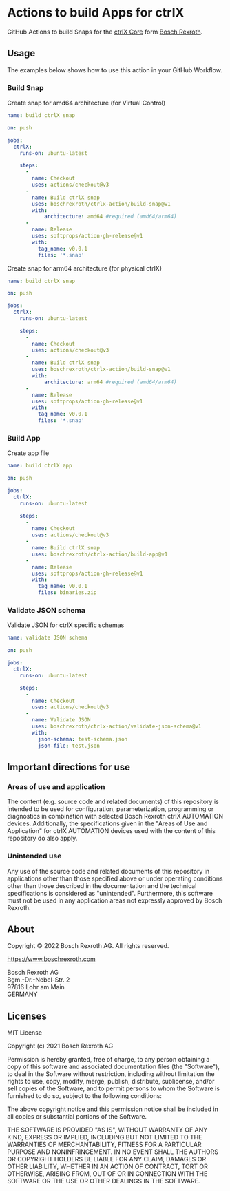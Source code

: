 # Actions to build Apps for ctrlX
GitHub Actions to build Snaps for the [ctrlX Core](https://apps.boschrexroth.com/microsites/ctrlx-automation/en/portfolio/ctrlx-core/) form [Bosch Rexroth](https://www.boschrexroth.com/).

## Usage
The examples below shows how to use this action in your GitHub Workflow. 

### Build Snap
Create snap for amd64 architecture (for Virtual Control)
```yaml
name: build ctrlX snap

on: push

jobs:
  ctrlX:
    runs-on: ubuntu-latest

    steps:
      - 
        name: Checkout
        uses: actions/checkout@v3
      - 
        name: Build ctrlX snap
        uses: boschrexroth/ctrlx-action/build-snap@v1
        with: 
            architecture: amd64 #required (amd64/arm64)
      - 
        name: Release
        uses: softprops/action-gh-release@v1
        with:
          tag_name: v0.0.1
          files: '*.snap'
```

Create snap for arm64 architecture (for physical ctrlX)
```yaml
name: build ctrlX snap

on: push

jobs:
  ctrlX:
    runs-on: ubuntu-latest

    steps:
      - 
        name: Checkout
        uses: actions/checkout@v3
      - 
        name: Build ctrlX snap
        uses: boschrexroth/ctrlx-action/build-snap@v1
        with: 
            architecture: arm64 #required (amd64/arm64)
      - 
        name: Release
        uses: softprops/action-gh-release@v1
        with:
          tag_name: v0.0.1
          files: '*.snap'
```

### Build App
Create app file 
```yaml
name: build ctrlX app

on: push

jobs:
  ctrlX:
    runs-on: ubuntu-latest

    steps:
      - 
        name: Checkout
        uses: actions/checkout@v3
      - 
        name: Build ctrlX snap
        uses: boschrexroth/ctrlx-action/build-app@v1
      - 
        name: Release
        uses: softprops/action-gh-release@v1
        with:
          tag_name: v0.0.1
          files: binaries.zip
```

### Validate JSON schema

Validate JSON for ctrlX specific schemas
```yaml
name: validate JSON schema

on: push

jobs:
  ctrlX:
    runs-on: ubuntu-latest

    steps:
      - 
        name: Checkout
        uses: actions/checkout@v3
      - 
        name: Validate JSON
        uses: boschrexroth/ctrlx-action/validate-json-schema@v1
        with:
          json-schema: test-schema.json
          json-file: test.json
```
## Important directions for use

### Areas of use and application

The content (e.g. source code and related documents) of this repository is intended to be used for configuration, parameterization, programming or diagnostics in combination with selected Bosch Rexroth ctrlX AUTOMATION devices.
Additionally, the specifications given in the "Areas of Use and Application" for ctrlX AUTOMATION devices used with the content of this repository do also apply.

### Unintended use

Any use of the source code and related documents of this repository in applications other than those specified above or under operating conditions other than those described in the documentation and the technical specifications is considered as "unintended". Furthermore, this software must not be used in any application areas not expressly approved by Bosch Rexroth.

## About

Copyright © 2022 Bosch Rexroth AG. All rights reserved.

<https://www.boschrexroth.com>

Bosch Rexroth AG  
Bgm.-Dr.-Nebel-Str. 2  
97816 Lohr am Main  
GERMANY  

## Licenses

MIT License

Copyright (c) 2021 Bosch Rexroth AG

Permission is hereby granted, free of charge, to any person obtaining a copy
of this software and associated documentation files (the "Software"), to deal
in the Software without restriction, including without limitation the rights
to use, copy, modify, merge, publish, distribute, sublicense, and/or sell
copies of the Software, and to permit persons to whom the Software is
furnished to do so, subject to the following conditions:

The above copyright notice and this permission notice shall be included in all
copies or substantial portions of the Software.

THE SOFTWARE IS PROVIDED "AS IS", WITHOUT WARRANTY OF ANY KIND, EXPRESS OR
IMPLIED, INCLUDING BUT NOT LIMITED TO THE WARRANTIES OF MERCHANTABILITY,
FITNESS FOR A PARTICULAR PURPOSE AND NONINFRINGEMENT. IN NO EVENT SHALL THE
AUTHORS OR COPYRIGHT HOLDERS BE LIABLE FOR ANY CLAIM, DAMAGES OR OTHER
LIABILITY, WHETHER IN AN ACTION OF CONTRACT, TORT OR OTHERWISE, ARISING FROM,
OUT OF OR IN CONNECTION WITH THE SOFTWARE OR THE USE OR OTHER DEALINGS IN THE
SOFTWARE.
